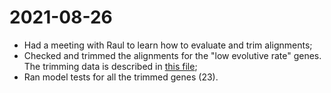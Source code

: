 # 2021-08-26

- Had a meeting with Raul to learn how to evaluate and trim alignments;
- Checked and trimmed the alignments for the "low evolutive rate" genes. The trimming data is described in [this file](./genes_trimming_data);
- Ran model tests for all the trimmed genes (23).